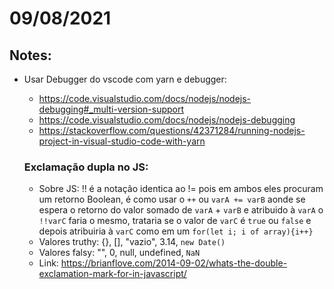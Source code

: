 # 09/08/2021

## Notes:
- Usar Debugger do vscode com yarn e debugger:
  - https://code.visualstudio.com/docs/nodejs/nodejs-debugging#_multi-version-support
  - https://code.visualstudio.com/docs/nodejs/nodejs-debugging
  - https://stackoverflow.com/questions/42371284/running-nodejs-project-in-visual-studio-code-with-yarn


  ### Exclamação dupla no JS:
    - Sobre JS: !! é a notação identica ao != pois em ambos eles procuram um retorno Boolean, é como usar o `++` ou `varA += varB` aonde se espera o retorno do valor somado de `varA` + `varB` e atribuido à `varA` o `!!varC`  faria o mesmo, trataria se o valor de `varC` é `true` ou `false` e depois atribuiria à `varC` como em um `for(let i; i of array){i++}`
    - Valores truthy: {}, [], "vazio", 3.14, `new Date()`
    - Valores falsy: "", 0, null, undefined, `NaN`
    - Link: https://brianflove.com/2014-09-02/whats-the-double-exclamation-mark-for-in-javascript/